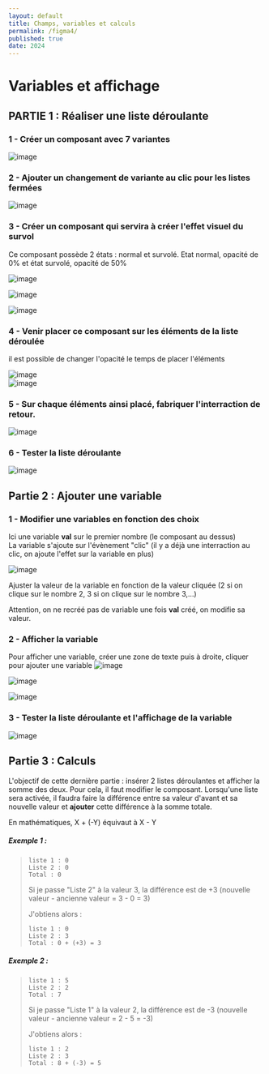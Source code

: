 ```yaml
---
layout: default
title: Champs, variables et calculs
permalink: /figma4/
published: true
date: 2024
---
```


# Variables et affichage

## PARTIE 1 : Réaliser une liste déroulante

### 1 - Créer un composant avec 7 variantes
![image](https://github.com/user-attachments/assets/93ea4c7f-1fbe-4aba-b051-9424f66d6fcd)

### 2 - Ajouter un changement de variante au clic pour les listes fermées
![image](https://github.com/user-attachments/assets/228c2d74-d8bc-4f42-ac75-81ff0e0fa26a)

### 3 - Créer un composant qui servira à créer l'effet visuel du survol
<p>Ce composant possède 2 états : normal et survolé. Etat normal, opacité de 0% et état survolé, opacité de 50%</p>

![image](https://github.com/user-attachments/assets/bc44c398-4821-4dd5-a8c3-2625182fc0a7)<br>

![image](https://github.com/user-attachments/assets/3cfdc528-a36d-47c9-860b-f75b68a7fca9)<br>

![image](https://github.com/user-attachments/assets/920f215a-082a-4ac0-a71d-525974400e60)

### 4 - Venir placer ce composant sur les éléments de la liste déroulée
<p>il est possible de changer l'opacité le temps de placer l'éléments</p>

![image](https://github.com/user-attachments/assets/059a8246-243f-4f08-af13-1e3b27595e77)<br>
![image](https://github.com/user-attachments/assets/6acf199f-b9e1-4b93-8841-a9ff893e5075)

### 5 - Sur chaque éléments ainsi placé, fabriquer l'interraction de retour.
![image](https://github.com/user-attachments/assets/435094d1-32d8-4425-bb6d-02658174b493)

### 6 - Tester la liste déroulante
![image](https://github.com/user-attachments/assets/979415da-1125-4174-a4dd-fedd5dbd8902)

## Partie 2 : Ajouter une variable

### 1 - Modifier une variables en fonction des choix
Ici une variable **val** sur le premier nombre (le composant au dessus)<br>
La variable s'ajoute sur l'évènement "clic" (il y a déjà une interraction au clic, on ajoute l'effet sur la variable en plus)

![image](https://github.com/user-attachments/assets/aa197a05-79f5-4bc3-927e-9f41c21bafd8)

Ajuster la valeur de la variable en fonction de la valeur cliquée (2 si on clique sur le nombre 2, 3 si on clique sur le nombre 3,...)

Attention, on ne recréé pas de variable une fois **val** créé, on modifie sa valeur.

### 2 - Afficher la variable
Pour afficher une variable, créer une zone de texte puis à droite, cliquer pour ajouter une variable
![image](https://github.com/user-attachments/assets/e27a200f-f50b-4e0b-a253-1d7421b2a847)<br>

![image](https://github.com/user-attachments/assets/b1913a73-55d9-41e7-96cf-0a79b2858137)<br>

![image](https://github.com/user-attachments/assets/e3b8a527-939a-4241-8c0a-211a72cf82b4)

### 3 - Tester la liste déroulante et l'affichage de la variable

![image](https://github.com/user-attachments/assets/5b0652dc-a31b-4db5-b78e-edd6d838c76b)


## Partie 3 : Calculs

L'objectif de cette dernière partie : insérer 2 listes déroulantes et afficher la somme des deux.
Pour cela, il faut modifier le composant. Lorsqu'une liste sera activée, il faudra faire la différence entre sa valeur d'avant et sa nouvelle valeur et **ajouter** cette différence à la somme totale.

En mathématiques, X + (-Y) équivaut à X - Y

##### Exemple 1 : 
>     
>     liste 1 : 0
>     Liste 2 : 0
>     Total : 0
>     
>Si je passe "Liste 2" à la valeur 3, la différence est de +3 (nouvelle valeur - ancienne valeur = 3 - 0 = 3)
>
>J'obtiens alors : 
>
>     liste 1 : 0
>     Liste 2 : 3
>     Total : 0 + (+3) = 3

##### Exemple 2 : 
>     
>     liste 1 : 5
>     Liste 2 : 2
>     Total : 7
>     
>Si je passe "Liste 1" à la valeur 2, la différence est de -3 (nouvelle valeur - ancienne valeur = 2 - 5 = -3)
>
>J'obtiens alors : 
>
>     liste 1 : 2
>     Liste 2 : 3
>     Total : 8 + (-3) = 5



